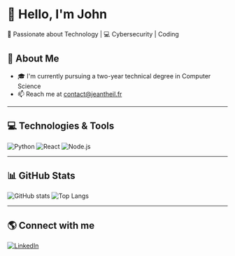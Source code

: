 
# 👋 Hello, I'm John

🔹 Passionate about Technology | 💻 Cybersecurity | Coding

## 📌 About Me
- 🎓 I'm currently pursuing a two-year technical degree in Computer Science
- 📫 Reach me at contact@jeantheil.fr

---

## 💻 Technologies & Tools

![Python](https://img.shields.io/badge/Python-3776AB?style=for-the-badge&logo=python&logoColor=white)
![React](https://img.shields.io/badge/React-61DAFB?style=for-the-badge&logo=react&logoColor=black)
![Node.js](https://img.shields.io/badge/Node.js-339933?style=for-the-badge&logo=nodedotjs&logoColor=white)

---

## 📊 GitHub Stats

![GitHub stats](https://github-readme-stats.vercel.app/api?username=JTheil19&show_icons=true&theme=dark)
![Top Langs](https://github-readme-stats.vercel.app/api/top-langs/?username=JTheil19&layout=compact&theme=dark)

---

## 🌎 Connect with me

[![LinkedIn](https://img.shields.io/badge/LinkedIn-0077B5?style=for-the-badge&logo=linkedin&logoColor=white)](https://www.linkedin.com/in/ton_profil)
